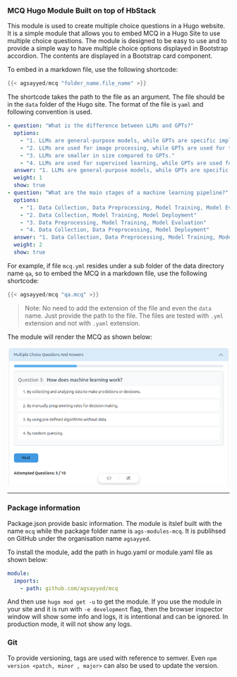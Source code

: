 ### MCQ Hugo Module Built on top of HbStack

This module is used to create multiple choice questions in a Hugo website. It is a simple module that allows you to embed MCQ in a Hugo Site to use multiple choice questions. The module is designed to be easy to use and to provide a simple way to have multiple choice options displayed in Bootstrap accordion. The contents are displayed in a Bootstrap card component.

To embed in a markdown file, use the following shortcode:

```go
{{< agsayyed/mcq "folder_name.file_name" >}}
```

The shortcode takes the path to the file as an argument. The file should be in the `data` folder of the Hugo site. The format of the file is `yaml` and following convention is used.

```yaml
- question: "What is the difference between LLMs and GPTs?"
  options:
    - "1. LLMs are general-purpose models, while GPTs are specific implementations of LLMs."
    - "2. LLMs are used for image processing, while GPTs are used for text generation."
    - "3. LLMs are smaller in size compared to GPTs."
    - "4. LLMs are used for supervised learning, while GPTs are used for unsupervised learning."
  answer: "1. LLMs are general-purpose models, while GPTs are specific implementations of LLMs."
  weight: 1
  show: true
- question: "What are the main stages of a machine learning pipeline?"
  options:
    - "1. Data Collection, Data Preprocessing, Model Training, Model Evaluation"
    - "2. Data Collection, Model Training, Model Deployment"
    - "3. Data Preprocessing, Model Training, Model Evaluation"
    - "4. Data Collection, Data Preprocessing, Model Deployment"
  answer: "1. Data Collection, Data Preprocessing, Model Training, Model Evaluation"
  weight: 2
  show: true
```

For example, if file `mcq.yml` resides under a sub folder of the data directory name `qa`, so to embed the MCQ in a markdown file, use the following shortcode:

```go
{{< agsayyed/mcq "qa.mcq" >}}
```

> Note: No need to add the extension of the file and even the `data` name. Just provide the path to the file. The files are tested with `.yml` extension and not with `.yaml` extension.

The module will render the MCQ as shown below:

![mcq.png](./images/mcq.png)

---

### Package information

Package.json provide basic information. The module is itslef built with the name `mcq` while the package folder name is `ags-modules-mcq`. It is publihsed on GitHub under the organisation name `agsayyed`.

To install the module, add the path in hugo.yaml or module.yaml file as shown below:

```yaml
module:
  imports:
    - path: github.com/agsayyed/mcq
```

And then use `hugo mod get -u` to get the module. If you use the module in your site and it is run with `-e development` flag, then the browser inspector window will show some info and logs, it is intentional and can be ignored. In production mode, it will not show any logs.

### Git

To provide versioning, tags are used with reference to semver. Even `npm version <patch, minor , major>` can also be used to update the version.
